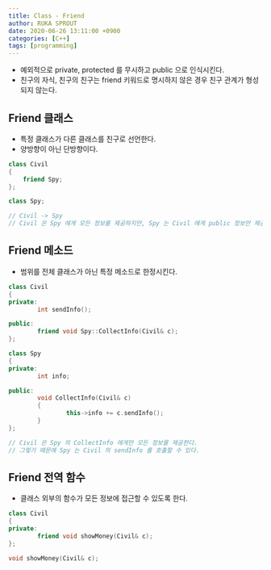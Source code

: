 ```yaml
---
title: Class - Friend
author: RUKA SPROUT
date: 2020-06-26 13:11:00 +0900
categories: [C++]
tags: [programming]
---
```


- 예외적으로 private, protected 를 무시하고 public 으로 인식시킨다.
- 친구의 자식, 친구의 친구는 friend 키워드로 명시하지 않은 경우 친구 관계가 형성되지 않는다.

## Friend 클래스

- 특정 클래스가 다른 클래스를 친구로 선언한다.
- 양방향이 아닌 단방향이다.

```cpp
class Civil
{
  	friend Spy;	
};

class Spy;

// Civil -> Spy
// Civil 은 Spy 에게 모든 정보를 제공하지만, Spy 는 Civil 에게 public 정보만 제공한다.
```

## Friend 메소드

- 범위를 전체 클래스가 아닌 특정 메소드로 한정시킨다.

```cpp
class Civil
{
private:
		int sendInfo();

public:
		friend void Spy::CollectInfo(Civil& c);
};

class Spy
{
private:
		int info;

public:
		void CollectInfo(Civil& c)
		{
				this->info += c.sendInfo();
		}
};

// Civil 은 Spy 의 CollectInfo 에게만 모든 정보를 제공한다.
// 그렇기 때문에 Spy 는 Civil 의 sendInfo 를 호출할 수 있다.
```

## Friend 전역 함수

- 클래스 외부의 함수가 모든 정보에 접근할 수 있도록 한다.

```cpp
class Civil
{
private:
		friend void showMoney(Civil& c);
};

void showMoney(Civil& c);
```